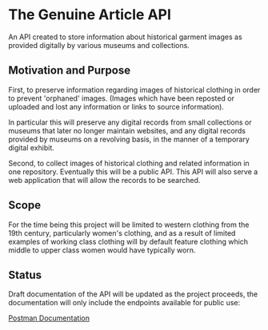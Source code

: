 # The Genuine Article API #

An API created to store information about historical garment images as provided digitally by various museums and collections.  

## Motivation and Purpose ##

First, to preserve information regarding images of historical clothing in order to prevent 'orphaned' images. (Images which have been reposted or uploaded and lost any information or links to source information).  

In particular this will preserve any digital records from small collections or museums that later no longer maintain websites, and any digital records provided by museums on a revolving basis, in the manner of a temporary digital exhibit. 

Second, to collect images of historical clothing and related information in one repository. Eventually this will be a public API.  This API will also serve a web application that will allow the records to be searched.

## Scope ##

For the time being this project will be limited to western clothing from the 19th century, particularly women's clothing, and as a result of limited examples of working class clothing will by default feature clothing which middle to upper class women would have typically worn.

## Status ##

Draft documentation of the API will be updated as the project proceeds, the documentation will only include the endpoints available for public use:

[Postman Documentation]([https://documenter.getpostman.com/view/10277903/TW6tKVT3])

